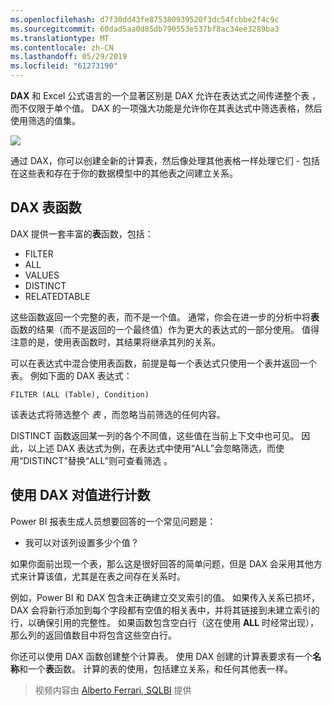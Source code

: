 ```yaml
---
ms.openlocfilehash: d7f30dd43fe875380939520f3dc54fcbbe2f4c9c
ms.sourcegitcommit: 60dad5aa0d85db790553e537bf8ac34ee3289ba3
ms.translationtype: MT
ms.contentlocale: zh-CN
ms.lasthandoff: 05/29/2019
ms.locfileid: "61273190"
---
```

**DAX** 和 Excel 公式语言的一个显著区别是 DAX 允许在表达式之间传递整个表  ，而不仅限于单个值。 DAX 的一项强大功能是允许你在其表达式中筛选表格，然后使用筛选的值集。

![](media/7-6-dax-tables-and-filtering/dax-tables-filtering_1.png)

通过 DAX，你可以创建全新的计算表，然后像处理其他表格一样处理它们 - 包括在这些表和存在于你的数据模型中的其他表之间建立关系。

## <a name="dax-table-functions"></a>DAX 表函数
DAX 提供一套丰富的**表**函数，包括：

* FILTER
* ALL
* VALUES
* DISTINCT
* RELATEDTABLE

这些函数返回一个完整的表，而不是一个值。 通常，你会在进一步的分析中将**表**函数的结果（而不是返回的一个最终值）作为更大的表达式的一部分使用。 值得注意的是，使用表函数时，其结果将继承其列的关系。

可以在表达式中混合使用表函数，前提是每一个表达式只使用一个表并返回一个表。 例如下面的 DAX 表达式：

    FILTER (ALL (Table), Condition)

该表达式将筛选整个 *表* ，而忽略当前筛选的任何内容。

DISTINCT 函数返回某一列的各个不同值，这些值在当前上下文中也可见。 因此，以上述 DAX 表达式为例，在表达式中使用“ALL”会忽略筛选，而使用“DISTINCT”替换“ALL”则可查看筛选    。

## <a name="counting-values-with-dax"></a>使用 DAX 对值进行计数
Power BI 报表生成人员想要回答的一个常见问题是：

* 我可以对该列设置多少个值？

如果你面前出现一个表，那么这是很好回答的简单问题，但是 DAX 会采用其他方式来计算该值，尤其是在表之间存在关系时。

例如，Power BI 和 DAX 包含未正确建立交叉索引的值。 如果传入关系已损坏，DAX 会将新行添加到每个字段都有空值的相关表中，并将其链接到未建立索引的行，以确保引用的完整性。 如果函数包含空白行（这在使用 **ALL** 时经常出现），那么列的返回值数目中将包含这些空白行。

你还可以使用 DAX 函数创建整个计算表。 使用 DAX 创建的计算表要求有一个**名称**和一个**表**函数。 计算的表的使用，包括建立关系，和任何其他表一样。

> 视频内容由 [Alberto Ferrari, SQLBI](http://www.sqlbi.com/learning-dax) 提供
> 
> 


